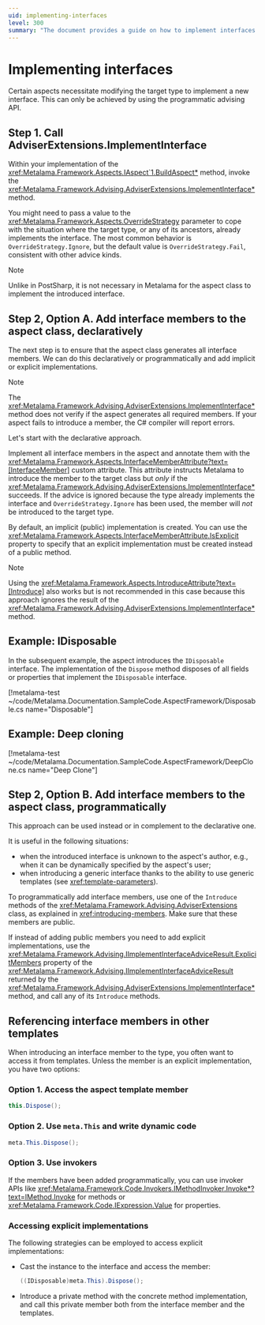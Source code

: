```yaml
---
uid: implementing-interfaces
level: 300
summary: "The document provides a guide on how to implement interfaces using the programmatic advising API in the Metalama Framework, with examples for IDisposable and Deep cloning."
---
```

# Implementing interfaces

Certain aspects necessitate modifying the target type to implement a new interface. This can only be achieved by using the programmatic advising API.

## Step 1. Call AdviserExtensions.ImplementInterface

Within your implementation of the <xref:Metalama.Framework.Aspects.IAspect`1.BuildAspect*> method, invoke the <xref:Metalama.Framework.Advising.AdviserExtensions.ImplementInterface*> method.

You might need to pass a value to the <xref:Metalama.Framework.Aspects.OverrideStrategy> parameter to cope with the situation where the target type, or any of its ancestors, already implements the interface. The most common behavior is `OverrideStrategy.Ignore`, but the default value is `OverrideStrategy.Fail`, consistent with other advice kinds.

> [!NOTE]
> Unlike in PostSharp, it is not necessary in Metalama for the aspect class to implement the introduced interface.

## Step 2, Option A. Add interface members to the aspect class, declaratively

The next step is to ensure that the aspect class generates all interface members. We can do this declaratively or programmatically and add implicit or explicit implementations.

> [!NOTE]
> The <xref:Metalama.Framework.Advising.AdviserExtensions.ImplementInterface*> method does not verify if the aspect generates all required members. If your aspect fails to introduce a member, the C# compiler will report errors.

Let's start with the declarative approach.

Implement all interface members in the aspect and annotate them with the <xref:Metalama.Framework.Aspects.InterfaceMemberAttribute?text=[InterfaceMember]> custom attribute. This attribute instructs Metalama to introduce the member to the target class but _only_ if the <xref:Metalama.Framework.Advising.AdviserExtensions.ImplementInterface*> succeeds. If the advice is ignored because the type already implements the interface and `OverrideStrategy.Ignore` has been used, the member will _not_ be introduced to the target type.

By default, an implicit (public) implementation is created. You can use the <xref:Metalama.Framework.Aspects.InterfaceMemberAttribute.IsExplicit> property to specify that an explicit implementation must be created instead of a public method.

> [!NOTE]
> Using the <xref:Metalama.Framework.Aspects.IntroduceAttribute?text=[Introduce]> also works but is not recommended in this case because this approach ignores the result of the <xref:Metalama.Framework.Advising.AdviserExtensions.ImplementInterface*> method.

## Example: IDisposable

In the subsequent example, the aspect introduces the `IDisposable` interface. The implementation of the `Dispose` method disposes of all fields or properties that implement the `IDisposable` interface.

[!metalama-test  ~/code/Metalama.Documentation.SampleCode.AspectFramework/Disposable.cs name="Disposable"]

## Example: Deep cloning

[!metalama-test ~/code/Metalama.Documentation.SampleCode.AspectFramework/DeepClone.cs name="Deep Clone"]

## Step 2, Option B. Add interface members to the aspect class, programmatically

This approach can be used instead or in complement to the declarative one.

It is useful in the following situations:

* when the introduced interface is unknown to the aspect's author, e.g., when it can be dynamically specified by the aspect's user;
* when introducing a generic interface thanks to the ability to use generic templates (see <xref:template-parameters>).

To programmatically add interface members, use one of the `Introduce` methods of the <xref:Metalama.Framework.Advising.AdviserExtensions> class, as explained in <xref:introducing-members>. Make sure that these members are public.

If instead of adding public members you need to add explicit implementations, use the <xref:Metalama.Framework.Advising.IImplementInterfaceAdviceResult.ExplicitMembers> property of the <xref:Metalama.Framework.Advising.IImplementInterfaceAdviceResult> returned by the <xref:Metalama.Framework.Advising.AdviserExtensions.ImplementInterface*> method, and call any of its `Introduce` methods.

## Referencing interface members in other templates

When introducing an interface member to the type, you often want to access it from templates. Unless the member is an explicit implementation, you have two options:

[comment]: # (TODO: better code examples)

### Option 1. Access the aspect template member

```cs
this.Dispose();
```

### Option 2. Use `meta.This` and write dynamic code

```cs
meta.This.Dispose();
```

### Option 3. Use invokers

If the members have been added programmatically, you can use invoker APIs like <xref:Metalama.Framework.Code.Invokers.IMethodInvoker.Invoke*?text=IMethod.Invoke> for methods or <xref:Metalama.Framework.Code.IExpression.Value> for properties.

### Accessing explicit implementations

The following strategies can be employed to access explicit implementations:

- Cast the instance to the interface and access the member:

    ```cs
    ((IDisposable)meta.This).Dispose();
    ```

- Introduce a private method with the concrete method implementation, and call this private member both from the interface member and the templates.

